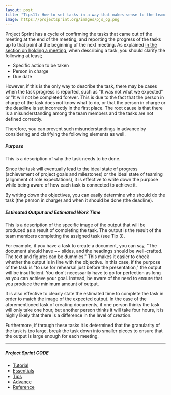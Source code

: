 ```yaml
---
layout: post
title: "Tips11: How to set tasks in a way that makes sense to the team and is efficient"
image: https://projectsprint.org/images/pjs_og.png
---
```


Project Sprint has a cycle of confirming the tasks that came out of the meeting at the end of the meeting, and reporting the progress of the tasks up to that point at the beginning of the next meeting. As explained [in the section on holding a meeting](../tutorial/section3-2), when describing a task, you should clarify the following at least;
  - Specific action to be taken
  - Person in charge
  - Due date

However, if this is the only way to describe the task, there may be cases when the task progress is reported, such as "It was not what we expected" or "It will not be completed forever. This is due to the fact that the person in charge of the task does not know what to do, or that the person in charge or the deadline is set incorrectly in the first place. The root cause is that there is a misunderstanding among the team members and the tasks are not defined correctly.

Therefore, you can prevent such misunderstandings in advance by considering and clarifying the following elements as well.

##### Purpose
This is a description of why the task needs to be done.

Since the task will eventually lead to the ideal state of progress (achievement of project goals and milestones) or the ideal state of teaming (alignment of role expectations), it is effective to write down the purpose while being aware of how each task is connected to achieve it.

By writing down the objectives, you can easily determine who should do the task (the person in charge) and when it should be done (the deadline).

##### Estimated Output and Estimated Work Time
This is a description of the specific image of the output that will be produced as a result of completing the task. The output is the result of the team members completing the assigned task (see Tip 3).

For example, if you have a task to create a document, you can say, "The document should have ~~ slides, and the headings should be well-crafted. The text and figures can be dummies." This makes it easier to check whether the output is in line with the objective. In this case, if the purpose of the task is "to use for rehearsal just before the presentation," the output will be insufficient. You don't necessarily have to go for perfection as long as you can achieve your goal. Instead, be aware of the need to ensure that you produce the minimum amount of output.

It is also effective to clearly state the estimated time to complete the task in order to match the image of the expected output. In the case of the aforementioned task of creating documents, if one person thinks the task will only take one hour, but another person thinks it will take four hours, it is highly likely that there is a difference in the level of creation.

Furthermore, if through these tasks it is determined that the granularity of the task is too large, break the task down into smaller pieces to ensure that the output is large enough for each meeting.

---

##### Project Sprint CODE
- [Tutorial](../tutorial/index.md)
- [Essentials](../essentials.md)
- [Tips](../tips/index.md)
- [Advance](../advance.md)
- [Reference](../reference.md)
